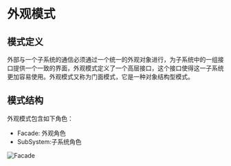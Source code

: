 # 外观模式

## 模式定义

外部与一个子系统的通信必须通过一个统一的外观对象进行，为子系统中的一组接口提供一个一致的界面，外观模式定义了一个高层接口，这个接口使得这一子系统更加容易使用。外观模式又称为门面模式，它是一种对象结构型模式。

## 模式结构

外观模式包含如下角色：

- Facade: 外观角色
- SubSystem:子系统角色

![Facade](https://github.com/zyawei/Essay/blob/master/image/Facade.jpg?raw=true)


